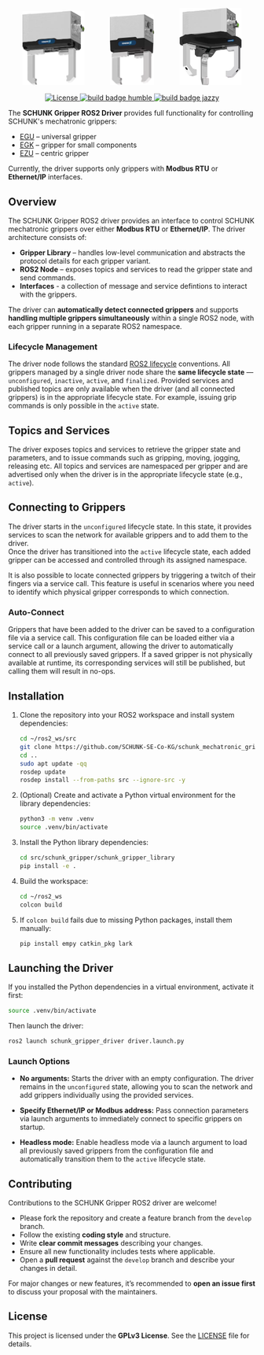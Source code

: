 <p align="center">
  <img src="resources/images/schunk_egu.webp" alt="EGU" width="25%">
  &nbsp;&nbsp;&nbsp;&nbsp;&nbsp;&nbsp;&nbsp;&nbsp;&nbsp;&nbsp;&nbsp;
  <img src="resources/images/schunk_egk.webp" alt="EGK" width="18%">
  &nbsp;&nbsp;&nbsp;&nbsp;&nbsp;&nbsp;&nbsp;&nbsp;&nbsp;&nbsp;&nbsp;
  <img src="resources/images/schunk_ezu.webp" alt="EZU" width="25%">
</p>

<p align="center">
  <a href="https://opensource.org/licenses/gpl-license">
    <img src="https://img.shields.io/badge/License-GPLv3-orange.svg" alt="License">
  </a>
  <a href="https://github.com/SCHUNK-SE-Co-KG/schunk_egu_egk_gripper/actions">
    <img src="https://github.com/SCHUNK-SE-Co-KG/schunk_egu_egk_gripper/actions/workflows/industrial_ci_humble_action.yml/badge.svg" alt="build badge humble">
  </a>
  <a href="https://github.com/SCHUNK-SE-Co-KG/schunk_egu_egk_gripper/actions">
    <img src="https://github.com/SCHUNK-SE-Co-KG/schunk_egu_egk_gripper/actions/workflows/industrial_ci_jazzy_action.yml/badge.svg" alt="build badge jazzy">
  </a>
</p>


The **SCHUNK Gripper ROS2 Driver** provides full functionality for controlling SCHUNK's mechatronic grippers:

- [EGU](https://schunk.com/us/en/gripping-systems/parallel-gripper/egu/c/PGR_6556) – universal gripper
- [EGK](https://schunk.com/us/en/gripping-systems/parallel-gripper/egk/c/PGR_6557) – gripper for small components
- [EZU](https://schunk.com/us/en/gripping-systems/centric-grippers/ezu/c/PGR_7387) – centric gripper

Currently, the driver supports only grippers with **Modbus RTU** or **Ethernet/IP** interfaces.


## Overview

The SCHUNK Gripper ROS2 driver provides an interface to control SCHUNK mechatronic grippers over either **Modbus RTU** or **Ethernet/IP**.
The driver architecture consists of:

- **Gripper Library** – handles low-level communication and abstracts the protocol details for each gripper variant.
- **ROS2 Node** – exposes topics and services to read the gripper state and send commands.
- **Interfaces** - a collection of message and service defintions to interact with the grippers.

The driver can **automatically detect connected grippers** and supports **handling multiple grippers simultaneously** within a single ROS2 node, with each gripper running in a separate ROS2 namespace.

### Lifecycle Management

The driver node follows the standard [ROS2 lifecycle](https://design.ros2.org/articles/node_lifecycle.html) conventions. All grippers managed by a single driver node share the **same lifecycle state** — `unconfigured`, `inactive`, `active`, and `finalized`. Provided services and published topics are only available when the driver (and all connected grippers) is in the appropriate lifecycle state. For example, issuing grip commands is only possible in the `active` state.


## Topics and Services

The driver exposes topics and services to retrieve the gripper state and parameters, and to issue commands such as gripping, moving, jogging, releasing etc.
All topics and services are namespaced per gripper and are advertised only when the driver is in the appropriate lifecycle state (e.g., `active`).


## Connecting to Grippers

The driver starts in the `unconfigured` lifecycle state. In this state, it provides services to scan the network for available grippers and to add them to the driver.
<br>
Once the driver has transitioned into the `active` lifecycle state, each added gripper can be accessed and controlled through its assigned namespace.

It is also possible to locate connected grippers by triggering a twitch of their fingers via a service call. This feature is useful in scenarios where you need to identify which physical gripper corresponds to which connection.

### Auto-Connect

Grippers that have been added to the driver can be saved to a configuration file via a service call. This configuration file can be loaded either via a service call or a launch argument, allowing the driver to automatically connect to all previously saved grippers. If a saved gripper is not physically available at runtime, its corresponding services will still be published, but calling them will result in no-ops.


## Installation

1. Clone the repository into your ROS2 workspace and install system dependencies:
    ```bash
    cd ~/ros2_ws/src
    git clone https://github.com/SCHUNK-SE-Co-KG/schunk_mechatronic_gripper.git schunk_gripper
    cd ..
    sudo apt update -qq
    rosdep update
    rosdep install --from-paths src --ignore-src -y
    ```

2. (Optional) Create and activate a Python virtual environment for the library dependencies:
    ```bash
    python3 -m venv .venv
    source .venv/bin/activate
    ```

3. Install the Python library dependencies:
    ```bash
    cd src/schunk_gripper/schunk_gripper_library
    pip install -e .
    ```

4. Build the workspace:
    ```bash
    cd ~/ros2_ws
    colcon build
    ```

5. If `colcon build` fails due to missing Python packages, install them manually:
    ```bash
    pip install empy catkin_pkg lark
    ```


## Launching the Driver

If you installed the Python dependencies in a virtual environment, activate it first:
```bash
source .venv/bin/activate
```

Then launch the driver:
```bash
ros2 launch schunk_gripper_driver driver.launch.py
```

### Launch Options

- **No arguments:**
  Starts the driver with an empty configuration. The driver remains in the `unconfigured` state, allowing you to scan the network and add grippers individually using the provided services.

- **Specify Ethernet/IP or Modbus address:**
  Pass connection parameters via launch arguments to immediately connect to specific grippers on startup.

- **Headless mode:**
  Enable headless mode via a launch argument to load all previously saved grippers from the configuration file and automatically transition them to the `active` lifecycle state.


## Contributing

Contributions to the SCHUNK Gripper ROS2 driver are welcome!

- Please fork the repository and create a feature branch from the `develop` branch.
- Follow the existing **coding style** and structure.
- Write **clear commit messages** describing your changes.
- Ensure all new functionality includes tests where applicable.
- Open a **pull request** against the `develop` branch and describe your changes in detail.

For major changes or new features, it’s recommended to **open an issue first** to discuss your proposal with the maintainers.


## License

This project is licensed under the **GPLv3 License**. See the [LICENSE](LICENSE) file for details.
